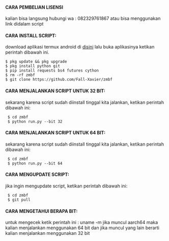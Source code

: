 #### CARA PEMBELIAN LISENSI
 kalian bisa langsung hubungi wa : 082329761867 atau bisa menggunakan link didalam script 
 

#### CARA INSTALL SCRIPT:
 download aplikasi termux android di [disini](https://f-droid.org/repo/com.termux_118.apk)
 lalu buka aplikasinya ketikan perintah dibawah ini.
 ```
 $ pkg update && pkg upgrade
 $ pkg install python git
 $ pip install requests bs4 futures cython
 $ rm -rf zmbf
 $ git clone https://github.com/Fall-Xavier/zmbf
 ```
#### CARA MENJALANKAN SCRIPT UNTUK 32 BIT:
 sekarang karena script sudah diinstall tinggal kita jalankan, ketikan perintah dibawah ini:
 ```
  $ cd zmbf
  $ python run.py --bit 32
 ```
#### CARA MENJALANKAN SCRIPT UNTUK 64 BIT:
 sekarang karena script sudah diinstall tinggal kita jalankan, ketikan perintah dibawah ini:
 ```
  $ cd zmbf
  $ python run.py --bit 64
 ```
#### CARA MENGUPDATE SCRIPT:
 jika ingin mengupdate script, ketikan perintah dibawah ini:
 ```
  $ cd zmbf
  $ git pull
 ```
#### CARA MENGETAHUI BERAPA BIT:
untuk mengecek ketik perintah ini : uname -m jika muncul aarch64 maka kalian menjalankan menggunakan 64 bit dan jika muncul yang lain berarti kalian menjalankan menggunakan 32 bit
 

